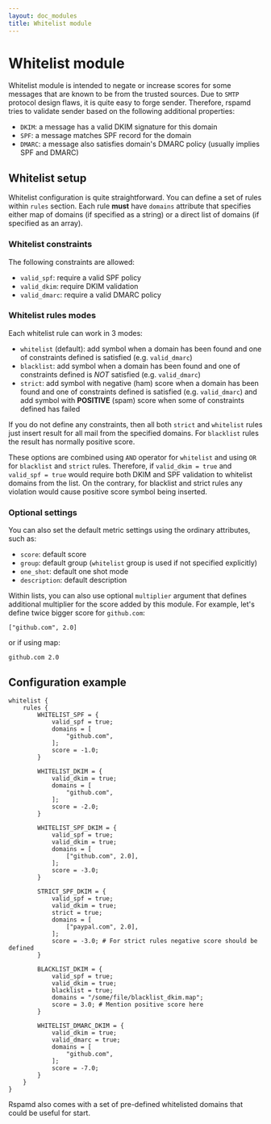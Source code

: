 ```yaml
---
layout: doc_modules
title: Whitelist module
---
```

# Whitelist module

Whitelist module is intended to negate or increase scores for some messages that are known to
be from the trusted sources. Due to `SMTP` protocol design flaws, it is quite easy to
forge sender. Therefore, rspamd tries to validate sender based on the following additional
properties:

- `DKIM`: a message has a valid DKIM signature for this domain
- `SPF`: a message matches SPF record for the domain
- `DMARC`: a message also satisfies domain's DMARC policy (usually implies SPF and DMARC)

## Whitelist setup

Whitelist configuration is quite straightforward. You can define a set of rules within
`rules` section. Each rule **must** have `domains` attribute that specifies either
map of domains (if specified as a string) or a direct list of domains (if specified as an array).

### Whitelist constraints

The following constraints are allowed:

- `valid_spf`: require a valid SPF policy
- `valid_dkim`: require DKIM validation
- `valid_dmarc`: require a valid DMARC policy

### Whitelist rules modes

Each whitelist rule can work in 3 modes:

- `whitelist` (default): add symbol when a domain has been found and one of constraints defined is satisfied (e.g. `valid_dmarc`)
- `blacklist`: add symbol when a domain has been found and one of constraints defined is *NOT* satisfied (e.g. `valid_dmarc`)
- `strict`: add symbol with negative (ham) score when a domain has been found and one of constraints defined is satisfied (e.g. `valid_dmarc`) and add symbol with **POSITIVE** (spam) score when some of constraints defined has failed

If you do not define any constraints, then all both `strict` and `whitelist` rules just insert result for all mail from the specified domains. For `blacklist` rules the result has normally positive score.

These options are combined using `AND` operator for `whitelist` and using `OR` for `blacklist` and `strict` rules. Therefore, if `valid_dkim = true` and
`valid_spf = true` would require both DKIM and SPF validation to whitelist domains from
the list. On the contrary, for blacklist and strict rules any violation would cause positive score symbol being inserted.

### Optional settings

You can also set the default metric settings using the ordinary attributes, such as:

- `score`: default score
- `group`: default group (`whitelist` group is used if not specified explicitly)
- `one_shot`: default one shot mode
- `description`: default description

Within lists, you can also use optional `multiplier` argument that defines additional
multiplier for the score added by this module. For example, let's define twice bigger
score for `github.com`:

    ["github.com", 2.0]

or if using map:

    github.com 2.0

## Configuration example

~~~ucl
whitelist {
    rules {
        WHITELIST_SPF = {
            valid_spf = true;
            domains = [
                "github.com",
            ];
            score = -1.0;
        }

        WHITELIST_DKIM = {
            valid_dkim = true;
            domains = [
                "github.com",
            ];
            score = -2.0;
        }

        WHITELIST_SPF_DKIM = {
            valid_spf = true;
            valid_dkim = true;
            domains = [
                ["github.com", 2.0],
            ];
            score = -3.0;
        }

        STRICT_SPF_DKIM = {
            valid_spf = true;
            valid_dkim = true;
            strict = true;
            domains = [
                ["paypal.com", 2.0],
            ];
            score = -3.0; # For strict rules negative score should be defined
        }

        BLACKLIST_DKIM = {
            valid_spf = true;
            valid_dkim = true;
            blacklist = true;
            domains = "/some/file/blacklist_dkim.map";
            score = 3.0; # Mention positive score here
        }

        WHITELIST_DMARC_DKIM = {
            valid_dkim = true;
            valid_dmarc = true;
            domains = [
                "github.com",
            ];
            score = -7.0;
        }
    }
}
~~~

Rspamd also comes with a set of pre-defined whitelisted domains that could be useful for start.
